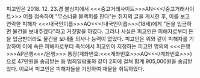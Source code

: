 피고인은 2018. 12. 23.경 불상지에서 <<<중고거래사이트>>>AN<<</중고거래사이트>>> 어플 접속하여 "무스너클 블랙퍼를 한다"는 취지의 글을 게시한 후, 이를 보고 연락한 피해자 <<<내국인이름>>>AO<<</내국인이름>>>(18세)에게 "돈을 입금하면 물건을 보내주겠다"라고 거짓말을 하였다.
그러나 사실은 피고인은 피해자로부터 돈을 입금받더라도 물건을 보내줄 의사나 능력이 없었다.
피고인은 위와 같이 피해자를 기망하여 이에 속은 피해자로부터 즉석에서 피고인이 지정하는 피고인 명의의 <<<은행>>>AP은행<<</은행>>> 통장(계좌번호:<<<계좌번호>>>AQ<<</계좌번호>>>)으로 47만원을 송금받는 등 범죄일람표와 같이 2회에 걸쳐 합계 905,000원을 송금받았다.
이로써 피고인은 피해자들을 기망하여 재물을 취득하였다.